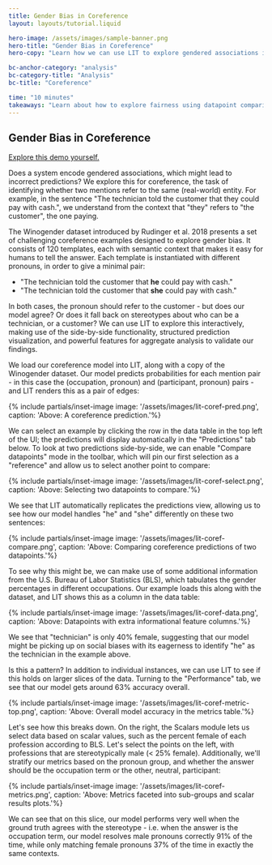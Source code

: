 ```yaml
---
title: Gender Bias in Coreference
layout: layouts/tutorial.liquid

hero-image: /assets/images/sample-banner.png
hero-title: "Gender Bias in Coreference"
hero-copy: "Learn how we can use LIT to explore gendered associations in a pronoun resolution model."

bc-anchor-category: "analysis"
bc-category-title: "Analysis"
bc-title: "Coreference"

time: "10 minutes"
takeaways: "Learn about how to explore fairness using datapoint comparison and metrics comparisons."
---
```


## Gender Bias in Coreference

[Explore this demo yourself.](../../demos/coref.html)

Does a system encode gendered associations, which might lead to incorrect predictions? We explore this for coreference, the task of identifying whether two mentions refer to the same (real-world) entity. For example, in the sentence "The technician told the customer that they could pay with cash.", we understand from the context that "they" refers to "the customer", the one paying.

The Winogender dataset introduced by Rudinger et al. 2018 presents a set of challenging coreference examples designed to explore gender bias. It consists of 120 templates, each with semantic context that makes it easy for humans to tell the answer. Each template is instantiated with different pronouns, in order to give a minimal pair:
- "The technician told the customer that **he** could pay with cash."
- "The technician told the customer that **she** could pay with cash."

In both cases, the pronoun should refer to the customer - but does our model agree? Or does it fall back on stereotypes about who can be a technician, or a customer? We can use LIT to explore this interactively, making use of the side-by-side functionality, structured prediction visualization, and powerful features for aggregate analysis to validate our findings.

We load our coreference model into LIT, along with a copy of the Winogender dataset. Our model predicts probabilities for each mention pair - in this case the (occupation, pronoun) and (participant, pronoun) pairs - and LIT renders this as a pair of edges:

{% include partials/inset-image image: '/assets/images/lit-coref-pred.png', 
  caption: 'Above: A coreference prediction.'%}

We can select an example by clicking the row in the data table in the top left of the UI; the predictions will display automatically in the "Predictions" tab below. To look at two predictions side-by-side, we can enable "Compare datapoints" mode in the toolbar, which will pin our first selection as a "reference" and allow us to select another point to compare:


{% include partials/inset-image image: '/assets/images/lit-coref-select.png', 
  caption: 'Above: Selecting two datapoints to compare.'%}

We see that LIT automatically replicates the predictions view, allowing us to see how our model handles "he" and "she" differently on these two sentences:

{% include partials/inset-image image: '/assets/images/lit-coref-compare.png', 
  caption: 'Above: Comparing coreference predictions of two datapoints.'%}

To see why this might be, we can make use of some additional information from the U.S. Bureau of Labor Statistics (BLS), which tabulates the gender percentages in different occupations. Our example loads this along with the dataset, and LIT shows this as a column in the data table:

{% include partials/inset-image image: '/assets/images/lit-coref-data.png', 
  caption: 'Above: Datapoints with extra informational feature columns.'%}

We see that "technician" is only 40% female, suggesting that our model might be picking up on social biases with its eagerness to identify "he" as the technician in the example above.

Is this a pattern? In addition to individual instances, we can use LIT to see if this holds on larger slices of the data. Turning to the "Performance" tab, we see that our model gets around 63% accuracy overall.

{% include partials/inset-image image: '/assets/images/lit-coref-metric-top.png', 
  caption: 'Above: Overall model accuracy in the metrics table.'%}

Let's see how this breaks down. On the right, the Scalars module lets us select data based on scalar values, such as the percent female of each profession according to BLS. Let's select the points on the left, with professions that are stereotypically male (< 25% female). Additionally, we'll stratify our metrics based on the pronoun group, and whether the answer should be the occupation term or the other, neutral, participant:

{% include partials/inset-image image: '/assets/images/lit-coref-metrics.png', 
  caption: 'Above: Metrics faceted into sub-groups and scalar results plots.'%}

We can see that on this slice, our model performs very well when the ground truth agrees with the stereotype - i.e. when the answer is the occupation term, our model resolves male pronouns correctly 91% of the time, while only matching female pronouns 37% of the time in exactly the same contexts.

